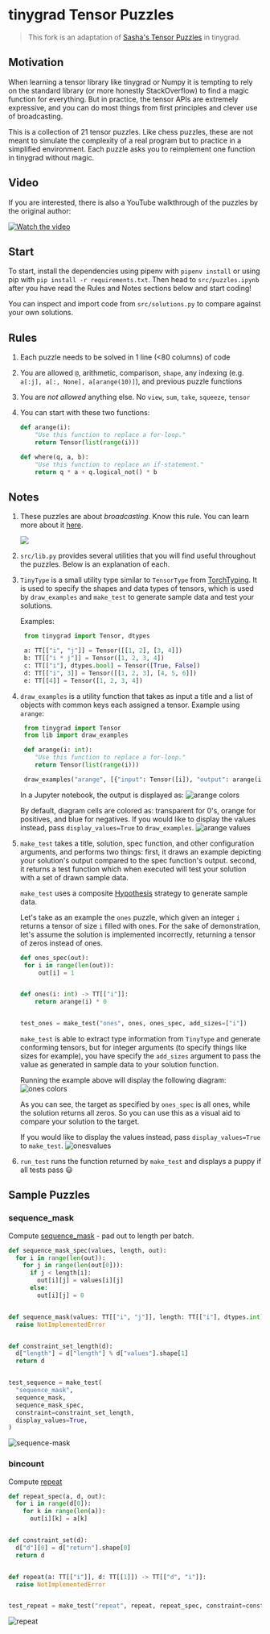 # tinygrad Tensor Puzzles

> This fork is an adaptation of [Sasha's Tensor Puzzles](https://github.com/srush/Tensor-Puzzles) in tinygrad.

## Motivation

When learning a tensor library like tinygrad or Numpy it
is tempting to rely on the standard library (or more honestly
StackOverflow) to find a magic function for everything. But in
practice, the tensor APIs are extremely expressive, and you can
do most things from first principles and clever use of broadcasting.

This is a collection of 21 tensor puzzles. Like chess puzzles, these are
not meant to simulate the complexity of a real program but to practice
in a simplified environment. Each puzzle asks you to reimplement one
function in tinygrad without magic.

## Video

If you are interested, there is also a YouTube walkthrough of the puzzles by the original author:

[![Watch the video](https://img.youtube.com/vi/SiwTAyyvt5s/default.jpg)](https://youtu.be/Hafo7hIl8MU)

## Start

To start, install the dependencies using pipenv with `pipenv install` or using pip with `pip install -r requirements.txt`. Then head to `src/puzzles.ipynb` after you have read the Rules and Notes sections below and start coding!

You can inspect and import code from `src/solutions.py` to compare against your own solutions.

## Rules

1. Each puzzle needs to be solved in 1 line (<80 columns) of code
2. You are allowed `@`, arithmetic, comparison, `shape`, any indexing (e.g. `a[:j], a[:, None], a[arange(10)]`), and previous puzzle functions
3. You are _not allowed_ anything else. No `view`, `sum`, `take`, `squeeze`, `tensor`
4. You can start with these two functions:

   ```python
   def arange(i):
       "Use this function to replace a for-loop."
       return Tensor(list(range(i)))
   ```

   ```python
   def where(q, a, b):
       "Use this function to replace an if-statement."
       return q * a + q.logical_not() * b
   ```

## Notes

1. These puzzles are about _broadcasting_. Know this rule. You can learn more about it [here](https://numpy.org/doc/stable/user/basics.broadcasting.html).

   ![](https://pbs.twimg.com/media/FQywor0WYAssn7Y?format=png&name=large)

2. `src/lib.py` provides several utilities that you will find useful throughout the puzzles. Below is an explanation of each.

3. `TinyType` is a small utility type similar to `TensorType` from [TorchTyping](https://github.com/patrick-kidger/torchtyping/tree/master). It is used to specify the shapes and data types of tensors, which is used by `draw_examples` and `make_test` to generate sample data and test your solutions.

   Examples:

   ```py
    from tinygrad import Tensor, dtypes

    a: TT[["i", "j"]] = Tensor([[1, 2], [3, 4]])
    b: TT[["i * j"]] = Tensor([1, 2, 3, 4])
    c: TT[["i"], dtypes.bool] = Tensor([True, False])
    d: TT[["i", 3]] = Tensor([[1, 2, 3], [4, 5, 6]])
    e: TT[[4]] = Tensor([1, 2, 3, 4])
   ```

4. `draw_examples` is a utility function that takes as input a title and a list of objects with common keys each assigned a tensor. Example using `arange`:

   ```py
    from tinygrad import Tensor
    from lib import draw_examples

    def arange(i: int):
       "Use this function to replace a for-loop."
       return Tensor(list(range(i)))

    draw_examples("arange", [{"input": Tensor([i]), "output": arange(i)} for i in [5, 3, 9]])
   ```

   In a Jupyter notebook, the output is displayed as:
   ![arange colors](./assets/arange-colors.svg)

   By default, diagram cells are colored as: transparent for 0's, orange for positives, and blue for negatives.
   If you would like to display the values instead, pass `display_values=True` to `draw_examples`.
   ![arange values](./assets/arange-values.svg)

5. `make_test` takes a title, solution, spec function, and other configuration arguments, and performs two things: first, it draws an example depicting your solution's output compared to the spec function's output. second, it returns a test function which when executed will test your solution with a set of drawn sample data.

   `make_test` uses a composite [Hypothesis](https://hypothesis.works/) strategy to generate sample data.

   Let's take as an example the `ones` puzzle, which given an integer `i` returns a tensor of size `i` filled with ones. For the sake of demonstration, let's assume the solution is implemented incorrectly, returning a tensor of zeros instead of ones.

   ```py
   def ones_spec(out):
    for i in range(len(out)):
        out[i] = 1


   def ones(i: int) -> TT[["i"]]:
       return arange(i) * 0


   test_ones = make_test("ones", ones, ones_spec, add_sizes=["i"])
   ```

   `make_test` is able to extract type information from `TinyType` and generate conforming tensors, but for integer arguments (to specify things like sizes for example), you have specify the `add_sizes` argument to pass the value as generated in sample data to your solution function.

   Running the example above will display the following diagram:
   ![ones colors](./assets/ones-colors.svg)

   As you can see, the target as specified by `ones_spec` is all ones, while the solution returns all zeros. So you can use this as a visual aid to compare your solution to the target.

   If you would like to display the values instead, pass `display_values=True` to `make_test`.
   ![onesvalues](./assets/ones-values.svg)

7. `run_test` runs the function returned by `make_test` and displays a puppy if all tests pass 😃

## Sample Puzzles

### sequence_mask

Compute [sequence_mask](https://www.tensorflow.org/api_docs/python/tf/sequence_mask) - pad out to length per batch.

```py
def sequence_mask_spec(values, length, out):
  for i in range(len(out)):
    for j in range(len(out[0])):
      if j < length[i]:
        out[i][j] = values[i][j]
      else:
        out[i][j] = 0


def sequence_mask(values: TT[["i", "j"]], length: TT[["i"], dtypes.int]) -> TT[["i", "j"]]:
  raise NotImplementedError


def constraint_set_length(d):
  d["length"] = d["length"] % d["values"].shape[1]
  return d


test_sequence = make_test(
  "sequence_mask",
  sequence_mask,
  sequence_mask_spec,
  constraint=constraint_set_length,
  display_values=True,
)
```

![sequence-mask](./assets/sequence-mask.svg)

### bincount

Compute [repeat](https://docs.tinygrad.org/tensor/movement/?h=repeat#tinygrad.Tensor.repeat)

```python
def repeat_spec(a, d, out):
  for i in range(d[0]):
    for k in range(len(a)):
      out[i][k] = a[k]


def constraint_set(d):
  d["d"][0] = d["return"].shape[0]
  return d


def repeat(a: TT[["i"]], d: TT[[1]]) -> TT[["d", "i"]]:
  raise NotImplementedError


test_repeat = make_test("repeat", repeat, repeat_spec, constraint=constraint_set)
```

![repeat](./assets/repeat.svg)

